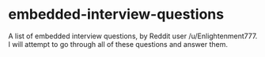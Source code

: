 # embedded-interview-questions
A list of embedded interview questions, by Reddit user /u/Enlightenment777. I will attempt to go through all of these questions and answer them.
